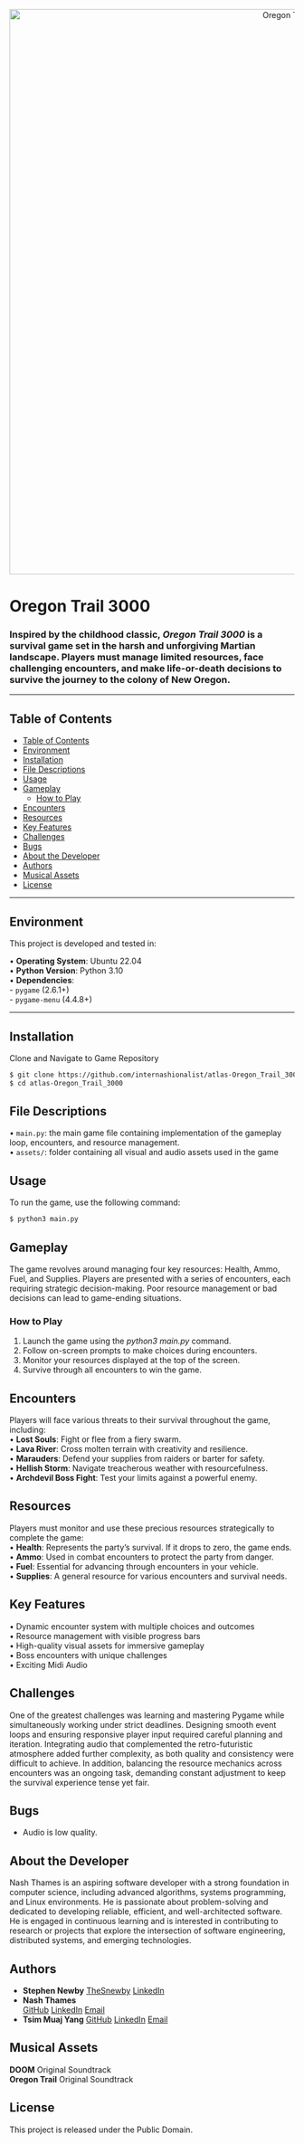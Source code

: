 <p align="center">
  <img src="assets/OT3000.jpg" alt="Oregon Trail 3000" width="1000"/>
</p>

# Oregon Trail 3000

### Inspired by the childhood classic, *Oregon Trail 3000* is a survival game set in the harsh and unforgiving Martian landscape. Players must manage limited resources, face challenging encounters, and make life-or-death decisions to survive the journey to the colony of New Oregon.
---

## Table of Contents
- [Table of Contents](#table-of-contents)
- [Environment](#environment)
- [Installation](#installation)
- [File Descriptions](#file-descriptions)
- [Usage](#usage)
- [Gameplay](#gameplay)
	- [How to Play](#how-to-play)
- [Encounters](#encounters)
- [Resources](#resources)
- [Key Features](#key-features)
- [Challenges](#challenges)
- [Bugs](#bugs)
- [About the Developer](#about-the-developer)
- [Authors](#authors)
- [Musical Assets](#musical-assets)
- [License](#license)

---

## Environment

This project is developed and tested in:

  •	**Operating System**: Ubuntu 22.04<br>
  •	**Python Version**: Python 3.10<br>
  •	**Dependencies**:<br>
    - `pygame` (2.6.1+)<br>
    - `pygame-menu` (4.4.8+)

---

## Installation

Clone and Navigate to Game Repository

```bash
$ git clone https://github.com/internashionalist/atlas-Oregon_Trail_3000.git
$ cd atlas-Oregon_Trail_3000
```

## File Descriptions

  •	`main.py`: the main game file containing implementation of the gameplay loop, encounters, and resource management.<br>
  •	`assets/`: folder containing all visual and audio assets used in the game

## Usage

To run the game, use the following command:

```bash
$ python3 main.py
```

## Gameplay

The game revolves around managing four key resources: Health, Ammo, Fuel, and Supplies. Players are presented with a series of encounters, each requiring strategic decision-making. Poor resource management or bad decisions can lead to game-ending situations.

### How to Play

1.	Launch the game using the *python3 main.py* command.
2.	Follow on-screen prompts to make choices during encounters.
3.	Monitor your resources displayed at the top of the screen.
4.	Survive through all encounters to win the game.

## Encounters

Players will face various threats to their survival throughout the game, including:<br>
•	**Lost Souls**: Fight or flee from a fiery swarm.<br>
•	**Lava River**: Cross molten terrain with creativity and resilience.<br>
•	**Marauders**: Defend your supplies from raiders or barter for safety.<br>
•	**Hellish Storm**: Navigate treacherous weather with resourcefulness.<br>
•	**Archdevil Boss Fight**: Test your limits against a powerful enemy.

## Resources

Players must monitor and use these precious resources strategically to complete the game:<br>
•	**Health**: Represents the party’s survival. If it drops to zero, the game ends.<br>
•	**Ammo**: Used in combat encounters to protect the party from danger.<br>
•	**Fuel**: Essential for advancing through encounters in your vehicle.<br>
•	**Supplies**: A general resource for various encounters and survival needs.

## Key Features

•	Dynamic encounter system with multiple choices and outcomes<br>
•	Resource management with visible progress bars<br>
•	High-quality visual assets for immersive gameplay<br>
•	Boss encounters with unique challenges<br>
•	Exciting Midi Audio

## Challenges

One of the greatest challenges was learning and mastering Pygame while simultaneously working
under strict deadlines. Designing smooth event loops and ensuring responsive player input
required careful planning and iteration. Integrating audio that complemented the retro-futuristic
atmosphere added further complexity, as both quality and consistency were difficult to achieve.
In addition, balancing the resource mechanics across encounters was an ongoing task, demanding
constant adjustment to keep the survival experience tense yet fair.


## Bugs

- Audio is low quality.

## About the Developer

Nash Thames is an aspiring software developer with a strong foundation in computer science,
including advanced algorithms, systems programming, and Linux environments. 
He is passionate about problem-solving and dedicated to developing reliable, efficient, and
well-architected software. He is engaged in continuous learning and is interested in
contributing to research or projects that explore the intersection of software engineering,
distributed systems, and emerging technologies.

## Authors

- **Stephen Newby**
  [TheSnewby](https://github.com/TheSnewby)
  [LinkedIn](https://www.linkedin.com/in/stephenjnewby)
- **Nash Thames**  
  [GitHub](https://github.com/internashionalist)
  [LinkedIn](https://www.linkedin.com/in/nashthames/)
  [Email](taylor.thames@atlasschool.com)
- **Tsim Muaj Yang**
  [GitHub](https://github.com/Jimwall0)
  [LinkedIn](https://www.linkedin.com/in/tsimmuaj)
  [Email](tsim.muaj@atlasschool.com)

## Musical Assets

**DOOM** Original Soundtrack<br>
**Oregon Trail** Original Soundtrack

## License

This project is released under the Public Domain.

